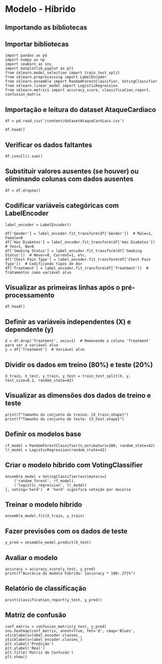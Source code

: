 # Modelo - Híbrido

## Importando as bibliotecas

## Importar bibliotecas
    import pandas as pd
    import numpy as np
    import seaborn as sns
    import matplotlib.pyplot as plt
    from sklearn.model_selection import train_test_split
    from sklearn.preprocessing import LabelEncoder
    from sklearn.ensemble import RandomForestClassifier, VotingClassifier
    from sklearn.linear_model import LogisticRegression
    from sklearn.metrics import accuracy_score, classification_report, confusion_matrix

## Importação e leitura do dataset AtaqueCardiaco
    df = pd.read_csv('/content/datasetAtaqueCardiaco.csv')
    
    df.head()

## Verificar os dados faltantes
    df.isnull().sum()

## Substituir valores ausentes (se houver) ou eliminando colunas com dados ausentes
    df = df.dropna()

## Codificar variáveis categóricas com LabelEncoder
    label_encoder = LabelEncoder()

    df['Gender'] = label_encoder.fit_transform(df['Gender'])  # Male=1, Female=0
    df['Has Diabetes'] = label_encoder.fit_transform(df['Has Diabetes'])  # Yes=1, No=0
    df['Smoking Status'] = label_encoder.fit_transform(df['Smoking Status'])  # Never=0, Current=1, etc.
    df['Chest Pain Type'] = label_encoder.fit_transform(df['Chest Pain Type'])  # Codificando tipos de dor
    df['Treatment'] = label_encoder.fit_transform(df['Treatment'])  # Tratamentos como variável alvo

## Visualizar as primeiras linhas após o pré-processamento
    df.head()

## Definir as variáveis independentes (X) e dependente (y)
    X = df.drop('Treatment', axis=1)  # Removendo a coluna 'Treatment' para ser a variável alvo
    y = df['Treatment']  # Variável alvo

## Dividir os dados em treino (80%) e teste (20%)
    X_train, X_test, y_train, y_test = train_test_split(X, y, test_size=0.2, random_state=42)

## Visualizar as dimensões dos dados de treino e teste
    print(f"Tamanho do conjunto de treino: {X_train.shape}")
    print(f"Tamanho do conjunto de teste: {X_test.shape}")

## Definir os modelos base
    rf_model = RandomForestClassifier(n_estimators=100, random_state=42)
    lr_model = LogisticRegression(random_state=42)

## Criar o modelo híbrido com VotingClassifier
    ensemble_model = VotingClassifier(estimators=[
        ('random_forest', rf_model),
        ('logistic_regression', lr_model)
    ], voting='hard')  # 'hard' significa votação por maioria

## Treinar o modelo híbrido
    ensemble_model.fit(X_train, y_train)

## Fazer previsões com os dados de teste
    y_pred = ensemble_model.predict(X_test)

## Avaliar o modelo
    accuracy = accuracy_score(y_test, y_pred)
    print(f"Acurácia do modelo híbrido: {accuracy * 100:.2f}%")

## Relatório de classificação
    print(classification_report(y_test, y_pred))

## Matriz de confusão
    conf_matrix = confusion_matrix(y_test, y_pred)
    sns.heatmap(conf_matrix, annot=True, fmt='d', cmap='Blues', xticklabels=label_encoder.classes_, yticklabels=label_encoder.classes_)
    plt.xlabel('Predição')
    plt.ylabel('Real')
    plt.title('Matriz de Confusão')
    plt.show()
